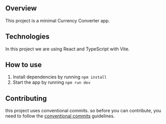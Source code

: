 ## Overview

This project is a minimal Currency Converter app.

## Technologies

In this project we are using React and TypeScript with Vite.

## How to use

1. Install dependencies by running `npm install`
2. Start the app by running `npm run dev`

## Contributing

this project uses conventional commits. so before you can contribute, you need to follow the [conventional commits](https://www.conventionalcommits.org) guidelines.
